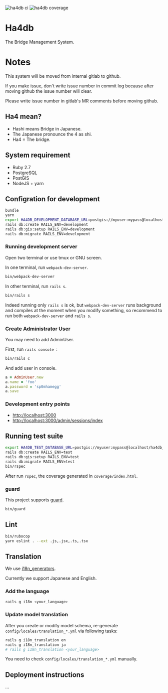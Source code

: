 ![ha4db ci](https://github.com/ha4db/ha4db/workflows/ha4db%20ci/badge.svg)
![ha4db coverage](https://ha4db.github.io/coverage/coverage_badge_total.svg)

# Ha4db

The Bridge Management System.

# Notes

This system will be moved from internal gitlab to github.

If you make issue, don't write issue number in commit log because after moving github the issue number will clear.

Please write issue number in gitlab's MR comments before moving github.

## Ha4 mean?

- Hashi means Bridge in Japanese.
- The Japanese pronounce the 4 as shi.
- Ha4 = The bridge.

## System requirement

- Ruby 2.7
- PostgreSQL
- PostGIS
- NodeJS + yarn

## Configration for development

```sh
bundle
yarn
export HA4DB_DEVELOPMENT_DATABASE_URL=postgis://myuser:mypass@localhost/ha4db_development
rails db:create RAILS_ENV=development
rails db:gis:setup RAILS_ENV=development
rails db:migrate RAILS_ENV=development
```

### Running development server

Open two terminal or use tmux or GNU screen.

In one terminal, run `webpack-dev-server`.

```sh
bin/webpack-dev-server
```

In other terminal, run `rails s`.

```sh
bin/rails s
```

Indeed running only `rails s` is ok, but `webpack-dev-server` runs background and compiles at the moment when you modify something, so recommend to run both `webpack-dev-server` and `rails s`.

### Create Administrator User

You may need to add AdminUser.

First, run `rails console `:

```sh
bin/rails c
```

And add user in console.

```ruby
a = AdminUser.new
a.name = 'foo'
a.password = 'sp0mhamegg'
a.save
```

### Development entry points

- [http://localhost:3000](http://localhost:3000)
- [http://localhost:3000/admin/sessions/index](http://localhost:3000/admin/sessions/index)

## Running test suite

```sh
export HA4DB_TEST_DATABASE_URL=postgis://myuser:mypass@localhost/ha4db_test
rails db:create RAILS_ENV=test
rails db:gis:setup RAILS_ENV=test
rails db:migrate RAILS_ENV=test
bin/rspec
```

After run `rspec`, the coverage generated in `coverage/index.html`.

### guard

This project supports [guard](https://github.com/guard/guard).

```sh
bin/guard
```

## Lint

```sh
bin/rubocop
yarn eslint . --ext .js,.jsx,.ts,.tsx
```

## Translation

We use [i18n_generators](https://github.com/amatsuda/i18n_generators).

Currently we support Japanese and English.

### Add the language

```sh
rails g i18n <your_language>
```

### Update model translation

After you create or modify model schema, re-generate `config/locales/translation_*.yml` via following tasks:

```sh
rails g i18n_translation en
rails g i18n_translation ja
# rails g i18n_translation <your_language>
```

You need to check `config/locales/translation_*.yml` manually.

## Deployment instructions

...